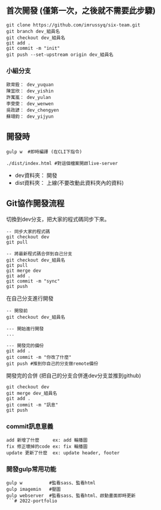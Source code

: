 ## 首次開發 (僅第一次，之後就不需要此步驟)
```
git clone https://github.com/imrussyq/six-team.git
git branch dev_組員名
git checkout dev_組員名
git add .
git commit -m "init"
git push --set-upstream origin dev_組員名
```

### 小組分支
```
歐育銓： dev_yuquan
陳宜欣： dev_yishin
許寓嵐： dev_yulan
李雯雯： dev_wenwen
吳政諺： dev_chengyen
蘇翊鈞： dev_yijyun
```

## 開發時   
```
gulp w  #即時編譯 (在CLI下指令)
```
```
./dist/index.html #對這個檔案開啟live-server
```

- dev資料夾： 開發
- dist資料夾： 上線(不要改動此資料夾內的資料)

## Git協作開發流程
切換到dev分支，把大家的程式碼同步下來。
```
-- 同步大家的程式碼
git checkout dev
git pull

-- 將最新程式碼合併到自己分支
git checkout dev_組員名
git pull
git merge dev
git add .
git commit -m "sync"
git push
```
在自己分支進行開發
```
-- 開發前
git checkout dev_組員名

--- 開始進行開發
...

--- 開發完的備份
git add .
git commit -m "你改了什麼"
git push #推到你自己的分支做remote備份
```
開發完的合併 (把自己的分支合併進dev分支並推到github)
```
git checkout dev
git merge dev_組員名
git add .
git commit -m "訊息"
git push
```

### commit訊息意義
```
add 新增了什麼     ex: add 輪播圖
fix 修正壞掉的code ex: fix 輪播圖
update 更新了什麼  ex: update header, footer
```

### 開發gulp常用功能
```
gulp w          #監看sass、監看html
gulp imagemin   #壓圖
gulp webserver  #監看sass、監看html、啟動畫面即時更新
```# 2022-portfolio
